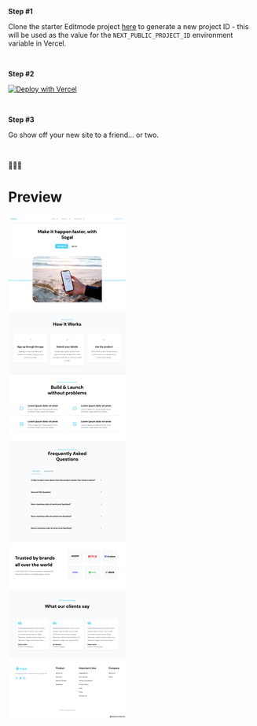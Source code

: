 **Step #1**

Clone the starter Editmode project [here](https://app.editmode.com/projects/prj_Y5HfCBS4rqZg/clone) to generate a new project ID - this will be used as the value for the `NEXT_PUBLIC_PROJECT_ID` environment variable in Vercel.

<br/>

**Step #2**

[![Deploy with Vercel](https://vercel.com/button)](https://vercel.com/new/git/external?repository-url=https%3A%2F%2Fgithub.com%2Feditmodelabs%2Fmsiab%2Ftree%2Fmain%2Fthemes%2Flagos?&integration-ids=oac_KxaKzLl1KakFnclDJURDmQtI)

<br/>

**Step #3**

Go show off your new site to a friend... or two.

<br/>

🚀🚀🚀

# Preview

![Preview of Lagos](preview.png "Preview")
